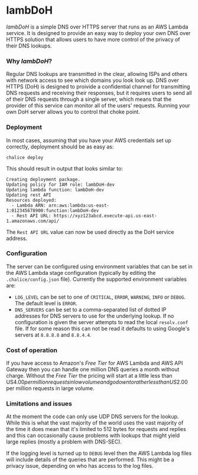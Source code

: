 # lambDoH

*lambDoH* is a simple DNS over HTTPS server that runs as an AWS Lambda service. It is designed to provide an easy way to deploy your own DNS over HTTPS solution that allows users to have more control of the privacy of their DNS lookups.

### Why *lambDoH*?

Regular DNS lookups are transmitted in the clear, allowing ISPs and others with network access to see which domains you look look up. DNS over HTTPS (DoH) is designed to proivide a confidential channel for transmitting DNS requests and receiving their responses, but it requires users to send all of their DNS requests through a single server, which means that the provider of this service can monitor all of the users' requests. Running your own DoH server allows you to control that choke point.

### Deployment

In most cases, assuming that you have your AWS credentials set up correctly, deployment should be as easy as:

```
chalice deploy
```

This should result in output that looks similar to:
```
Creating deployment package.
Updating policy for IAM role: lambDoH-dev
Updating lambda function: lambDoH-dev
Updating rest API
Resources deployed:
  - Lambda ARN: arn:aws:lambda:us-east-1:012345678900:function:lambDoH-dev
  - Rest API URL: https://xyz123abcd.execute-api.us-east-1.amazonaws.com/api/
```

The `Rest API URL` value can now be used directly as the DoH service address.

### Configuration

The server can be configured using environment variables that can be set in the AWS Lambda stage configuration (typically by editing the `.chalice/config.json` file). Currently the supported environment variables are:

* `LOG_LEVEL` can be set to one of `CRITICAL`, `ERROR`, `WARNING`, `INFO` or `DEBUG`. The default level is `ERROR`.
* `DNS_SERVERS` can be set to a comma-separated list of dotted IP addresses for DNS servers to use for the underlying lookup. If no configuration is given the server attempts to read the local `resolv.conf` file. If for some reason this can not be read it defaults to using Google's servers at `8.8.8.8` and `8.8.4.4`.

### Cost of operation

If you have access to Amazon's _Free Tier_ for AWS Lambda and AWS API Gateway then you can handle one million DNS queries a month without charge. Without the _Free Tier_ the pricing will start at a little less than US$4.00 per million requests in low volume and go down to rather less than US$2.00 per million requests in large volume.

### Limitations and issues

At the moment the code can only use UDP DNS servers for the lookup. While this is what the vast majority of the world uses the vast majority of the time it does mean that it's limited to 512 bytes for requests and replies and this can occasionally cause problems with lookups that might yield large replies (mostly a problem with DNS-SEC).

If the logging level is turned up to `DEBUG` level then the AWS Lambda log files will include details of the queries that are performed. This might be a privacy issue, depending on who has access to the log files.
